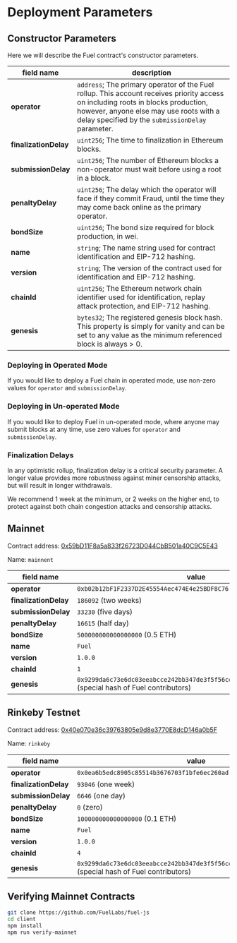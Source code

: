 Deployment Parameters
===

Constructor Parameters
---

Here we will describe the Fuel contract's constructor parameters.

| field name            | description                                                                                                                                                                                                                      |
| --------------------- | -------------------------------------------------------------------------------------------------------------------------------------------------------------------------------------------------------------------------------- |
| **operator**          | `address`; The primary operator of the Fuel rollup. This account receives priority access on including roots in blocks production, however, anyone else may use roots with a delay specified by the `submissionDelay` parameter. |
| **finalizationDelay** | `uint256`; The time to finalization in Ethereum blocks.                                                                                                                                                                          |
| **submissionDelay**   | `uint256`; The number of Ethereum blocks a non-operator must wait before using a root in a block.                                                                                                                                |
| **penaltyDelay**      | `uint256`; The delay which the operator will face if they commit Fraud, until the time they may come back online as the primary operator.                                                                                        |
| **bondSize**          | `uint256`; The bond size required for block production, in wei.                                                                                                                                                                  |
| **name**              | `string`; The name string used for contract identification and EIP-712 hashing.                                                                                                                                                  |
| **version**           | `string`; The version of the contract used for identification and EIP-712 hashing.                                                                                                                                               |
| **chainId**           | `uint256`; The Ethereum network chain identifier used for identification, replay attack protection, and EIP-712 hashing.                                                                                                         |
| **genesis**           | `bytes32`; The registered genesis block hash. This property is simply for vanity and can be set to any value as the minimum referenced block is always > 0.                                                                      |

### Deploying in Operated Mode
If you would like to deploy a Fuel chain in operated mode, use non-zero values for `operator` and `submissionDelay`.

### Deploying in Un-operated Mode
If you would like to deploy Fuel in un-operated mode, where anyone may submit blocks at any time, use zero values for `operator` and `submissionDelay`.

### Finalization Delays
In any optimistic rollup, finalization delay is a critical security parameter. A longer value provides more robustness against miner censorship attacks, but will result in longer withdrawals.

We recommend 1 week at the minimum, or 2 weeks on the higher end, to protect against both chain congestion attacks and censorship attacks.


Mainnet
---

Contract address: [0x59bD11F8a5a833f26723D044CbB501a40C9C5E43](https://etherscan.io/address/0x59bD11F8a5a833f26723D044CbB501a40C9C5E43)

Name: `mainnent`

| field name            | value                                                                             |
| --------------------- | --------------------------------------------------------------------------------- |
| **operator**          | `0xb02b12bF1F2337D2E45554Aec474E4e25BDF8C76`                                      |
| **finalizationDelay** | `186092` (two weeks)                                                                |
| **submissionDelay**   | `33230` (five days)                                                                  |
| **penaltyDelay**      | `16615` (half day)                                                                        |
| **bondSize**          | `500000000000000000` (0.5 ETH)                                                    |
| **name**              | `Fuel`                                                                            |
| **version**           | `1.0.0`                                                                           |
| **chainId**           | `1`                                                                               |
| **genesis**           | `0x9299da6c73e6dc03eeabcce242bb347de3f5f56cd1c70926d76526d7ed199b8b` (special hash of Fuel contributors) |


Rinkeby Testnet
---

Contract address: [0x40e070e36c39763805e9d8e3770E8dcD146a0b5F](https://rinkeby.etherscan.io/address/0x40e070e36c39763805e9d8e3770E8dcD146a0b5F)

Name: `rinkeby`

| field name            | value                                                                             |
| --------------------- | --------------------------------------------------------------------------------- |
| **operator**          | `0x0ea6b5edc8905c85514b3676703f1bfe6ec260ad`                                      |
| **finalizationDelay** | `93046` (one week)                                                                |
| **submissionDelay**   | `6646` (one day)                                                                  |
| **penaltyDelay**      | `0` (zero)                                                                        |
| **bondSize**          | `100000000000000000` (0.1 ETH)                                                    |
| **name**              | `Fuel`                                                                            |
| **version**           | `1.0.0`                                                                           |
| **chainId**           | `4`                                                                               |
| **genesis**           | `0x9299da6c73e6dc03eeabcce242bb347de3f5f56cd1c70926d76526d7ed199b8b` (special hash of Fuel contributors) |


Verifying Mainnet Contracts
---

```bash
git clone https://github.com/FuelLabs/fuel-js
cd client
npm install
npm run verify-mainnet
```